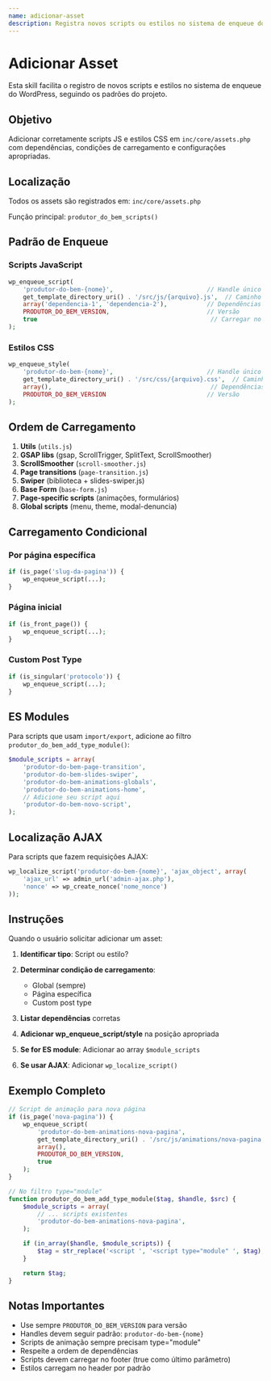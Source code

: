 ```yaml
---
name: adicionar-asset
description: Registra novos scripts ou estilos no sistema de enqueue do WordPress
---
```


# Adicionar Asset

Esta skill facilita o registro de novos scripts e estilos no sistema de enqueue do WordPress, seguindo os padrões do projeto.

## Objetivo

Adicionar corretamente scripts JS e estilos CSS em `inc/core/assets.php` com dependências, condições de carregamento e configurações apropriadas.

## Localização

Todos os assets são registrados em: `inc/core/assets.php`

Função principal: `produtor_do_bem_scripts()`

## Padrão de Enqueue

### Scripts JavaScript

```php
wp_enqueue_script(
    'produtor-do-bem-{nome}',                          // Handle único
    get_template_directory_uri() . '/src/js/{arquivo}.js',  // Caminho
    array('dependencia-1', 'dependencia-2'),           // Dependências
    PRODUTOR_DO_BEM_VERSION,                           // Versão
    true                                                // Carregar no footer
);
```

### Estilos CSS

```php
wp_enqueue_style(
    'produtor-do-bem-{nome}',                          // Handle único
    get_template_directory_uri() . '/src/css/{arquivo}.css',  // Caminho
    array(),                                            // Dependências
    PRODUTOR_DO_BEM_VERSION                            // Versão
);
```

## Ordem de Carregamento

1. **Utils** (`utils.js`)
2. **GSAP libs** (gsap, ScrollTrigger, SplitText, ScrollSmoother)
3. **ScrollSmoother** (`scroll-smoother.js`)
4. **Page transitions** (`page-transition.js`)
5. **Swiper** (biblioteca + slides-swiper.js)
6. **Base Form** (`base-form.js`)
7. **Page-specific scripts** (animações, formulários)
8. **Global scripts** (menu, theme, modal-denuncia)

## Carregamento Condicional

### Por página específica
```php
if (is_page('slug-da-pagina')) {
    wp_enqueue_script(...);
}
```

### Página inicial
```php
if (is_front_page()) {
    wp_enqueue_script(...);
}
```

### Custom Post Type
```php
if (is_singular('protocolo')) {
    wp_enqueue_script(...);
}
```

## ES Modules

Para scripts que usam `import/export`, adicione ao filtro `produtor_do_bem_add_type_module()`:

```php
$module_scripts = array(
    'produtor-do-bem-page-transition',
    'produtor-do-bem-slides-swiper',
    'produtor-do-bem-animations-globals',
    'produtor-do-bem-animations-home',
    // Adicione seu script aqui
    'produtor-do-bem-novo-script',
);
```

## Localização AJAX

Para scripts que fazem requisições AJAX:

```php
wp_localize_script('produtor-do-bem-{nome}', 'ajax_object', array(
    'ajax_url' => admin_url('admin-ajax.php'),
    'nonce' => wp_create_nonce('nome_nonce')
));
```

## Instruções

Quando o usuário solicitar adicionar um asset:

1. **Identificar tipo**: Script ou estilo?

2. **Determinar condição de carregamento**:
   - Global (sempre)
   - Página específica
   - Custom post type

3. **Listar dependências** corretas

4. **Adicionar wp_enqueue_script/style** na posição apropriada

5. **Se for ES module**: Adicionar ao array `$module_scripts`

6. **Se usar AJAX**: Adicionar `wp_localize_script()`

## Exemplo Completo

```php
// Script de animação para nova página
if (is_page('nova-pagina')) {
    wp_enqueue_script(
        'produtor-do-bem-animations-nova-pagina',
        get_template_directory_uri() . '/src/js/animations/nova-pagina.js',
        array(),
        PRODUTOR_DO_BEM_VERSION,
        true
    );
}

// No filtro type="module"
function produtor_do_bem_add_type_module($tag, $handle, $src) {
    $module_scripts = array(
        // ... scripts existentes
        'produtor-do-bem-animations-nova-pagina',
    );

    if (in_array($handle, $module_scripts)) {
        $tag = str_replace('<script ', '<script type="module" ', $tag);
    }

    return $tag;
}
```

## Notas Importantes

- Use sempre `PRODUTOR_DO_BEM_VERSION` para versão
- Handles devem seguir padrão: `produtor-do-bem-{nome}`
- Scripts de animação sempre precisam type="module"
- Respeite a ordem de dependências
- Scripts devem carregar no footer (true como último parâmetro)
- Estilos carregam no header por padrão
